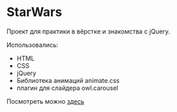 # StarWars

Проект для практики в вёрстке и знакомства с jQuery.

Использовались:
- HTML
- CSS
- jQuery
- Библиотека анимаций animate.css
- плагин для слайдера owl.carousel

Посмотреть можно [здесь](https://dariajurr.github.io/StarWars/)
